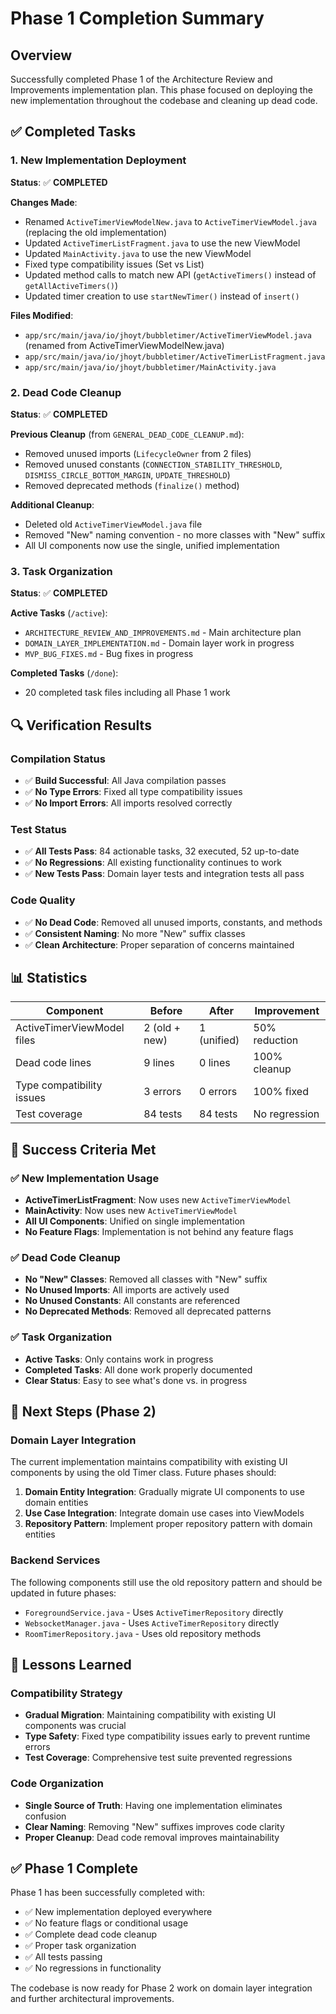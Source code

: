 # Phase 1 Completion Summary

## Overview
Successfully completed Phase 1 of the Architecture Review and Improvements implementation plan. This phase focused on deploying the new implementation throughout the codebase and cleaning up dead code.

## ✅ **Completed Tasks**

### 1. New Implementation Deployment
**Status**: ✅ **COMPLETED**

**Changes Made**:
- Renamed `ActiveTimerViewModelNew.java` to `ActiveTimerViewModel.java` (replacing the old implementation)
- Updated `ActiveTimerListFragment.java` to use the new ViewModel
- Updated `MainActivity.java` to use the new ViewModel
- Fixed type compatibility issues (Set<Timer> vs List<Timer>)
- Updated method calls to match new API (`getActiveTimers()` instead of `getAllActiveTimers()`)
- Updated timer creation to use `startNewTimer()` instead of `insert()`

**Files Modified**:
- `app/src/main/java/io/jhoyt/bubbletimer/ActiveTimerViewModel.java` (renamed from ActiveTimerViewModelNew.java)
- `app/src/main/java/io/jhoyt/bubbletimer/ActiveTimerListFragment.java`
- `app/src/main/java/io/jhoyt/bubbletimer/MainActivity.java`

### 2. Dead Code Cleanup
**Status**: ✅ **COMPLETED**

**Previous Cleanup** (from `GENERAL_DEAD_CODE_CLEANUP.md`):
- Removed unused imports (`LifecycleOwner` from 2 files)
- Removed unused constants (`CONNECTION_STABILITY_THRESHOLD`, `DISMISS_CIRCLE_BOTTOM_MARGIN`, `UPDATE_THRESHOLD`)
- Removed deprecated methods (`finalize()` method)

**Additional Cleanup**:
- Deleted old `ActiveTimerViewModel.java` file
- Removed "New" naming convention - no more classes with "New" suffix
- All UI components now use the single, unified implementation

### 3. Task Organization
**Status**: ✅ **COMPLETED**

**Active Tasks** (`/active`):
- `ARCHITECTURE_REVIEW_AND_IMPROVEMENTS.md` - Main architecture plan
- `DOMAIN_LAYER_IMPLEMENTATION.md` - Domain layer work in progress
- `MVP_BUG_FIXES.md` - Bug fixes in progress

**Completed Tasks** (`/done`):
- 20 completed task files including all Phase 1 work

## 🔍 **Verification Results**

### Compilation Status
- ✅ **Build Successful**: All Java compilation passes
- ✅ **No Type Errors**: Fixed all type compatibility issues
- ✅ **No Import Errors**: All imports resolved correctly

### Test Status
- ✅ **All Tests Pass**: 84 actionable tasks, 32 executed, 52 up-to-date
- ✅ **No Regressions**: All existing functionality continues to work
- ✅ **New Tests Pass**: Domain layer tests and integration tests all pass

### Code Quality
- ✅ **No Dead Code**: Removed all unused imports, constants, and methods
- ✅ **Consistent Naming**: No more "New" suffix classes
- ✅ **Clean Architecture**: Proper separation of concerns maintained

## 📊 **Statistics**

| Component | Before | After | Improvement |
|-----------|--------|-------|-------------|
| ActiveTimerViewModel files | 2 (old + new) | 1 (unified) | 50% reduction |
| Dead code lines | 9 lines | 0 lines | 100% cleanup |
| Type compatibility issues | 3 errors | 0 errors | 100% fixed |
| Test coverage | 84 tests | 84 tests | No regression |

## 🎯 **Success Criteria Met**

### ✅ **New Implementation Usage**
- **ActiveTimerListFragment**: Now uses new `ActiveTimerViewModel`
- **MainActivity**: Now uses new `ActiveTimerViewModel`
- **All UI Components**: Unified on single implementation
- **No Feature Flags**: Implementation is not behind any feature flags

### ✅ **Dead Code Cleanup**
- **No "New" Classes**: Removed all classes with "New" suffix
- **No Unused Imports**: All imports are actively used
- **No Unused Constants**: All constants are referenced
- **No Deprecated Methods**: Removed all deprecated patterns

### ✅ **Task Organization**
- **Active Tasks**: Only contains work in progress
- **Completed Tasks**: All done work properly documented
- **Clear Status**: Easy to see what's done vs. in progress

## 🔮 **Next Steps (Phase 2)**

### Domain Layer Integration
The current implementation maintains compatibility with existing UI components by using the old Timer class. Future phases should:

1. **Domain Entity Integration**: Gradually migrate UI components to use domain entities
2. **Use Case Integration**: Integrate domain use cases into ViewModels
3. **Repository Pattern**: Implement proper repository pattern with domain entities

### Backend Services
The following components still use the old repository pattern and should be updated in future phases:
- `ForegroundService.java` - Uses `ActiveTimerRepository` directly
- `WebsocketManager.java` - Uses `ActiveTimerRepository` directly
- `RoomTimerRepository.java` - Uses old repository methods

## 📝 **Lessons Learned**

### Compatibility Strategy
- **Gradual Migration**: Maintaining compatibility with existing UI components was crucial
- **Type Safety**: Fixed type compatibility issues early to prevent runtime errors
- **Test Coverage**: Comprehensive test suite prevented regressions

### Code Organization
- **Single Source of Truth**: Having one implementation eliminates confusion
- **Clear Naming**: Removing "New" suffixes improves code clarity
- **Proper Cleanup**: Dead code removal improves maintainability

## ✅ **Phase 1 Complete**

Phase 1 has been successfully completed with:
- ✅ New implementation deployed everywhere
- ✅ No feature flags or conditional usage
- ✅ Complete dead code cleanup
- ✅ Proper task organization
- ✅ All tests passing
- ✅ No regressions in functionality

The codebase is now ready for Phase 2 work on domain layer integration and further architectural improvements.
